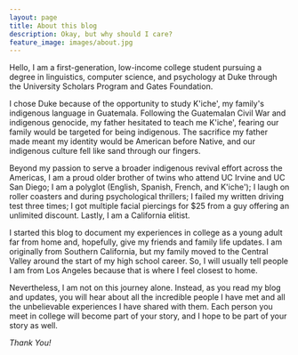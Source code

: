 ```yaml
---
layout: page
title: About this blog
description: Okay, but why should I care?
feature_image: images/about.jpg
---
```


Hello, I am a first-generation, low-income college student pursuing a degree in linguistics, computer science, and psychology at Duke through the University Scholars Program and Gates Foundation. 

I chose Duke because of the opportunity to study K'iche', my family's indigenous language in Guatemala. Following the Guatemalan Civil War and indigenous genocide, my father hesitated to teach me K'iche', fearing our family would be targeted for being indigenous. The sacrifice my father made meant my identity would be American before Native, and our indigenous culture fell like sand through our fingers. 

Beyond my passion to serve a broader indigenous revival effort across the Americas, I am a proud older brother of twins who attend UC Irvine and UC San Diego; I am a polyglot (English, Spanish, French, and K'iche'); I laugh on roller coasters and during psychological thrillers; I failed my written driving test three times; I got multiple facial piercings for $25 from a guy offering an unlimited discount. Lastly, I am a California elitist.

I started this blog to document my experiences in college as a young adult far from home and, hopefully, give my friends and family life updates. I am originally from Southern California, but my family moved to the Central Valley around the start of my high school career. So, I will usually tell people I am from Los Angeles because that is where I feel closest to home. 

Nevertheless, I am not on this journey alone. Instead, as you read my blog and updates, you will hear about all the incredible people I have met and all the unbelievable experiences I have shared with them. Each person you meet in college will become part of your story, and I hope to be part of your story as well. 

*Thank You!*
